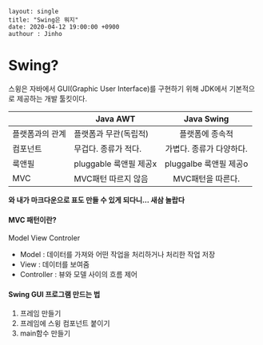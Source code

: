 ```
layout: single
title: "Swing은 뭐지"
date: 2020-04-12 19:00:00 +0900
authour : Jinho
```

# Swing?



스윙은 자바에서 GUI(Graphic User Interface)를 구현하기 위해 JDK에서 기본적으로 제공하는 개발 툴킷이다.



|                 | Java AWT               |        Java Swing        |
| --------------- | ---------------------- | :----------------------: |
| 플랫폼과의 관계 | 플랫폼과 무관(독립적)  |     플랫폼에 종속적      |
| 컴포넌트        | 무겁다. 종류가 적다.   | 가볍다. 종류가 다양하다. |
| 룩앤필          | pluggable 룩앤필 제공x |  pluggalbe 룩앤필 제공o  |
| MVC             | MVC패턴 따르지 않음    |    MVC패턴을 따른다.     |

 

**와 내가 마크다운으로 표도 만들 수 있게 되다니... 새삼 놀랍다**



#### MVC 패턴이란?

Model View Controler

* Model : 데이터를 가져와 어떤 작업을 처리하거나 처리한 작업 저장
* View : 데이터를 보여줌
* Controller :  뷰와 모델 사이의 흐름 제어





#### Swing GUI 프로그램 만드는 법

1. 프레임 만들기
2. 프레임에 스윙 컴포넌트 붙이기
3. main함수 만들기

